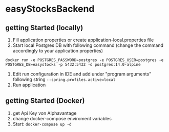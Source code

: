 # easyStocksBackend

## getting Started (locally)
1. Fill application properties or create application-local.properties file
2. Start local Postgres DB with following command (change the command accordingly to your application properties)
```
docker run -e POSTGRES_PASSWORD=postgres -e POSTGRES_USER=postgres -e POSTGRES_DB=easystocks -p 5432:5432 -d postgres:14.0-alpine 
``` 
1. Edit run configuration in IDE and add under "program arguments" following string 
``--spring.profiles.active=local``
1. Run application

## getting Started (Docker)
1. get Api Key von Alphavantage 
2. change docker-compose enviroment variables 
3. Start:
``` docker-compose up -d ```

